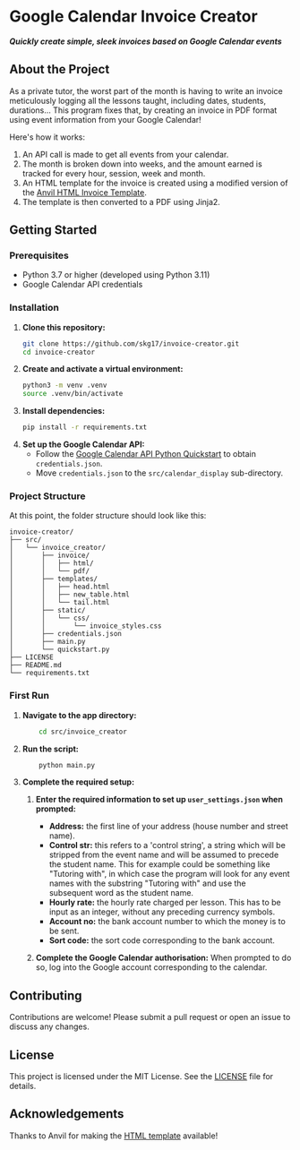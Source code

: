 # Google Calendar Invoice Creator
***Quickly create simple, sleek invoices based on Google Calendar events***

## About the Project
As a private tutor, the worst part of the month is having to write an invoice meticulously logging all the lessons taught, including dates, students, durations...
This program fixes that, by creating an invoice in PDF format using event information from your Google Calendar!

Here's how it works:
1. An API call is made to get all events from your calendar.
2. The month is broken down into weeks, and the amount earned is tracked for every hour, session, week and month.
3. An HTML template for the invoice is created using a modified version of the [Anvil HTML Invoice Template](https://github.com/anvilco/html-pdf-invoice-template).
4. The template is then converted to a PDF using Jinja2.


## Getting Started

### Prerequisites
- Python 3.7 or higher (developed using Python 3.11)
- Google Calendar API credentials

### Installation
1. **Clone this repository:**
    ```bash
    git clone https://github.com/skg17/invoice-creator.git
    cd invoice-creator
    ```
2. **Create and activate a virtual environment:**
    ```bash
    python3 -m venv .venv
    source .venv/bin/activate
    ```
3. **Install dependencies:**
    ```bash
    pip install -r requirements.txt
    ```
4. **Set up the Google Calendar API:**
    - Follow the [Google Calendar API Python Quickstart](https://developers.google.com/calendar/api/quickstart/python) to obtain `credentials.json`.
    - Move `credentials.json` to the `src/calendar_display` sub-directory.

### Project Structure
At this point, the folder structure should look like this:
```arduino
invoice-creator/
├── src/
│   └── invoice_creator/
│       ├── invoice/
│       │   ├── html/
│       │   └── pdf/
│       ├── templates/
│       │   ├── head.html
│       │   ├── new_table.html
│       │   └── tail.html
│       ├── static/
│       │   └── css/
│       │       └── invoice_styles.css
│       ├── credentials.json
│       ├── main.py
│       └── quickstart.py
├── LICENSE
├── README.md
└── requirements.txt
```

### First Run
1. **Navigate to the app directory:**
    ```bash
        cd src/invoice_creator
    ```
2. **Run the script:**
    ```bash
        python main.py
    ```

3. **Complete the required setup:**
    1. **Enter the required information to set up `user_settings.json` when prompted:**
        - **Address:** the first line of your address (house number and street name).
        - **Control str:** this refers to a 'control string', a string which will be stripped from the event name and will be assumed to precede the student name. This for example could be something like "Tutoring with", in which case the program will look for any event names with the substring "Tutoring with" and use the subsequent word as the student name.
        - **Hourly rate:** the hourly rate charged per lesson. This has to be input as an integer, without any preceding currency symbols.
        - **Account no:** the bank account number to which the money is to be sent.
        - **Sort code:** the sort code corresponding to the bank account.

    2. **Complete the Google Calendar authorisation:**
        When prompted to do so, log into the Google account corresponding to the calendar.


## Contributing
Contributions are welcome! Please submit a pull request or open an issue to discuss any changes.

## License
This project is licensed under the MIT License. See the [LICENSE](https://github.com/skg17/invoice-creator/blob/main/LICENSE) file for details.

## Acknowledgements
Thanks to Anvil for making the [HTML template](https://github.com/anvilco/html-pdf-invoice-template) available!
